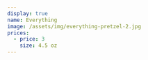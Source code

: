 ```yaml
---
display: true
name: Everything
image: /assets/img/everything-pretzel-2.jpg
prices:
  - price: 3
    size: 4.5 oz
---
```

